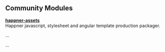 ## Community Modules

[__happner-assets__](https://github.com/nomilous/happner-assets)<br/>
Happner javascript, stylesheet and angular template production packager.

...

...